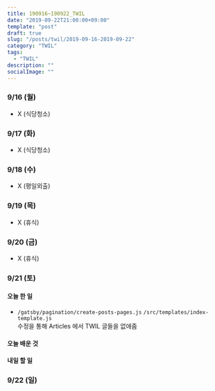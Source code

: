 ```yaml
---
title: 190916~190922_TWIL
date: "2019-09-22T21:00:00+09:00"
template: "post"
draft: true
slug: "/posts/twil/2019-09-16-2019-09-22"
category: "TWIL"
tags:
  - "TWIL"
description: ""
socialImage: ""
---
```


### 9/16 (월)

- X (식당청소)

### 9/17 (화)

- X (식당청소)

### 9/18 (수)

- X (평일외출)

### 9/19 (목)

- X (휴식)

### 9/20 (금)

- X (휴식)

### 9/21 (토)

#### 오늘 한 일

- `/gatsby/pagination/create-posts-pages.js` `/src/templates/index-template.js `<br>수정을 통해 Articles 에서 TWIL 글들을 없애줌


#### 오늘 배운 것

#### 내일 할 일

### 9/22 (일)
